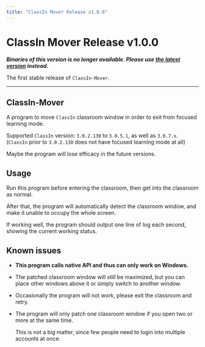 ```yaml
---
title: "ClassIn Mover Release v1.0.0"
---
```


# ClassIn Mover Release v1.0.0

***Binaries of this version is no longer available. Please use [the latest version](https://carlgao4.github.io/ClassIn-Mover) instead.***

The first stable release of `ClassIn-Mover`.

---

## ClassIn-Mover

A program to move `ClassIn` classroom window in order to exit from focused learning mode.

Supported `ClassIn` version: `3.0.2.130` to `3.0.5.1`, as well as `3.0.7.x`. (`ClassIn` prior to `3.0.2.130` does not have focused learning mode at all)

Maybe the program will lose efficacy in the future versions.

## Usage

Run this program before entering the classroom, then get into the classroom as normal.

After that, the program will automatically detect the classroom window, and make it unable to occupy the whole screen.

If working well, the program should output one line of log each second, showing the current working status.

## Known issues

+   **This program calls native API and thus can only work on Windows.**
    
+   The patched classroom window will still be maximized, but you can place other windows above it or simply switch to another window.
    
+   Occasionally the program will not work, please exit the classroom and retry.
    
+   The program will only patch one classroom window if you open two or more at the same time.
    
    This is not a big matter, since few people need to login into multiple accounts at once.